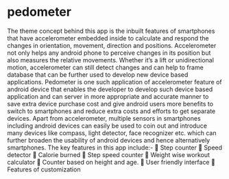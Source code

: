 # pedometer

The theme concept behind this app is the inbuilt features of smartphones that have accelerometer embedded inside to calculate and respond the changes in orientation, movement, direction and positions. Accelerometer not only helps any android phone to perceive changes in its position but also measures the relative movements. Whether it’s a lift or unidirectional motion, accelerometer can still detect changes and can help to frame database that can be further used to develop new device based applications.
Pedometer is one such application of accelerometer feature of android device that enables the developer to develop such device based application and can server in more appropriate and accurate manner to save extra device purchase cost and give android users more benefits to switch to smartphones and reduce extra costs and efforts to get separate devices.
Apart from accelerometer, multiple sensors in smartphones including android devices can easily be used to coin out and introduce many devices like compass, light detector, face recognizer etc. which can further broaden the usability of android devices and hence alternatively smartphones.
The key features in this app include:-
 Step counter
 Speed detector
 Calorie burned
 Step speed counter
 Weight wise workout calculator
 Counter based on height and age.
 User friendly interface
 Features of customization
